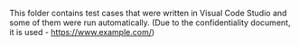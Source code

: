 This folder contains test cases that were written in Visual Code Studio and some of them were run automatically. (Due to the confidentiality document, it is used - https://www.example.com/)
